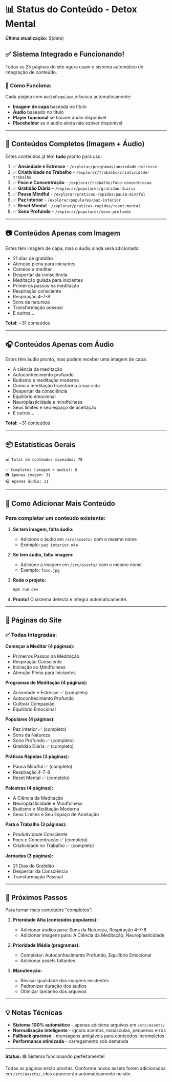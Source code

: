 # 📊 Status do Conteúdo - Detox Mental

**Última atualização:** $(date)

## ✅ Sistema Integrado e Funcionando!

Todas as 25 páginas do site agora usam o sistema automático de integração de conteúdo.

### 🎯 Como Funciona:

Cada página com `AudioPageLayout` busca automaticamente:
- **Imagem de capa** baseada no título
- **Áudio** baseado no título
- **Player funcional** se houver áudio disponível
- **Placeholder** se o áudio ainda não estiver disponível

---

## 🎵 Conteúdos Completos (Imagem + Áudio)

Estes conteúdos já têm **tudo** pronto para uso:

1. ✅ **Ansiedade e Estresse** - `/explorar/programas/ansiedade-estresse`
2. ✅ **Criatividade no Trabalho** - `/explorar/trabalho/criatividade-trabalho`
3. ✅ **Foco e Concentração** - `/explorar/trabalho/foco-concentracao`
4. ✅ **Gratidão Diária** - `/explorar/populares/gratidao-diaria`
5. ✅ **Pausa Mindful** - `/explorar/praticas-rapidas/pausa-mindful`
6. ✅ **Paz Interior** - `/explorar/populares/paz-interior`
7. ✅ **Reset Mental** - `/explorar/praticas-rapidas/reset-mental`
8. ✅ **Sono Profundo** - `/explorar/populares/sono-profundo`

---

## 📷 Conteúdos Apenas com Imagem

Estes têm imagem de capa, mas o áudio ainda será adicionado:

- 21 dias de gratidão
- Atenção plena para iniciantes
- Comece a meditar
- Despertar da consciência
- Meditação guiada para iniciantes
- Primeiros passos na meditação
- Respiração consciente
- Respiração 4-7-8
- Sons da natureza
- Transformação pessoal
- E outros...

**Total:** ~31 conteúdos

---

## 🎧 Conteúdos Apenas com Áudio

Estes têm áudio pronto, mas podem receber uma imagem de capa:

- A ciência da meditação
- Autoconhecimento profundo
- Budismo e meditação moderna
- Como a meditação transforma a sua vida
- Despertar da consciência
- Equilíbrio emocional
- Neuroplasticidade e mindfulness
- Seus limites e seu espaço de aceitação
- E outros...

**Total:** ~31 conteúdos

---

## 📦 Estatísticas Gerais

```
📊 Total de conteúdos mapeados: 70

✅ Completos (imagem + áudio): 8
📷 Apenas imagem: 31
🎧 Apenas áudio: 31
```

---

## 🚀 Como Adicionar Mais Conteúdo

### Para completar um conteúdo existente:

1. **Se tem imagem, falta áudio:**
   - Adicione o áudio em `/src/assets/` com o mesmo nome
   - Exemplo: `paz interior.m4a`

2. **Se tem áudio, falta imagem:**
   - Adicione a imagem em `/src/assets/` com o mesmo nome
   - Exemplo: `foco.jpg`

3. **Rode o projeto:**
   ```bash
   npm run dev
   ```

4. **Pronto!** O sistema detecta e integra automaticamente.

---

## 🎨 Páginas do Site

### ✅ Todas Integradas:

**Começar a Meditar (4 páginas):**
- Primeiros Passos na Meditação
- Respiração Consciente
- Iniciação ao Mindfulness
- Atenção Plena para Iniciantes

**Programas de Meditação (4 páginas):**
- Ansiedade e Estresse ✅ (completo)
- Autoconhecimento Profundo
- Cultivar Compaixão
- Equilíbrio Emocional

**Populares (4 páginas):**
- Paz Interior ✅ (completo)
- Sons da Natureza
- Sono Profundo ✅ (completo)
- Gratidão Diária ✅ (completo)

**Práticas Rápidas (3 páginas):**
- Pausa Mindful ✅ (completo)
- Respiração 4-7-8
- Reset Mental ✅ (completo)

**Palestras (4 páginas):**
- A Ciência da Meditação
- Neuroplasticidade e Mindfulness
- Budismo e Meditação Moderna
- Seus Limites e Seu Espaço de Aceitação

**Para o Trabalho (3 páginas):**
- Produtividade Consciente
- Foco e Concentração ✅ (completo)
- Criatividade no Trabalho ✅ (completo)

**Jornadas (3 páginas):**
- 21 Dias de Gratidão
- Despertar da Consciência
- Transformação Pessoal

---

## 🎉 Próximos Passos

Para tornar mais conteúdos "completos":

1. **Prioridade Alta (conteúdos populares):**
   - Adicionar áudios para: Sons da Natureza, Respiração 4-7-8
   - Adicionar imagens para: A Ciência da Meditação, Neuroplasticidade

2. **Prioridade Média (programas):**
   - Completar: Autoconhecimento Profundo, Equilíbrio Emocional
   - Adicionar assets faltantes

3. **Manutenção:**
   - Revisar qualidade das imagens existentes
   - Padronizar duração dos áudios
   - Otimizar tamanho dos arquivos

---

## 💡 Notas Técnicas

- **Sistema 100% automático** - apenas adicione arquivos em `/src/assets/`
- **Normalização inteligente** - ignora acentos, maiúsculas, pequenos erros
- **Fallback gracioso** - mensagens amigáveis para conteúdos incompletos
- **Performance otimizada** - carregamento sob demanda

---

**Status:** 🟢 Sistema funcionando perfeitamente!

Todas as páginas estão prontas. Conforme novos assets forem adicionados em `/src/assets/`, eles aparecerão automaticamente no site.
